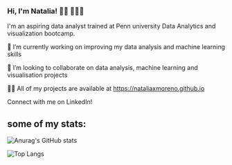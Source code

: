 ### Hi, I'm Natalia! 👋🏼 👩🏽‍💻
I'm an aspiring data analyst trained at Penn university Data Analytics and visualization bootcamp.

🔭 I’m currently working on improving my data analysis and machine learning skills

👯 I’m looking to collaborate on data analysis, machine learning and visualisation projects

👨‍💻 All of my projects are available at https://nataliaxmoreno.github.io

Connect with me on LinkedIn!
## some of my stats:
![Anurag's GitHub stats](https://github-readme-stats.vercel.app/api?username=nataliaxmoreno&show_icons=true&theme=nightowl)


![Top Langs](https://github-readme-stats.vercel.app/api/top-langs/?username=nataliaxmoreno&hide=Jupyter_Notebook&layout=compact&show_icons=true&theme=nightowl)
